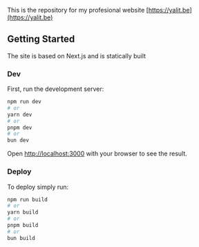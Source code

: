 This is the repository for my profesional website [https://yalit.be](https://yalit.be)

## Getting Started

The site is based on Next.js and is statically built

### Dev
First, run the development server:

```bash
npm run dev
# or
yarn dev
# or
pnpm dev
# or
bun dev
```

Open [http://localhost:3000](http://localhost:3000) with your browser to see the result.


### Deploy
To deploy simply run:

```bash
npm run build
# or
yarn build
# or
pnpm build
# or
bun build
```

